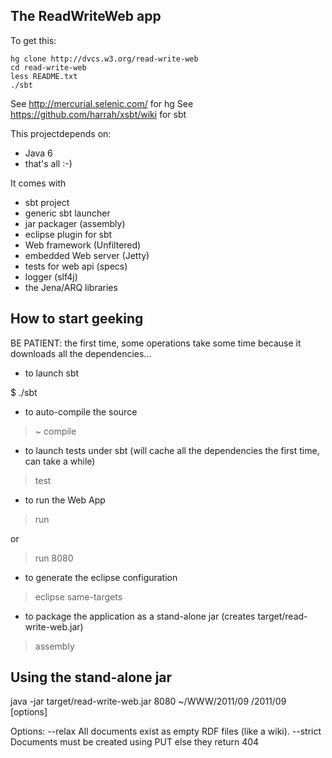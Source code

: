 The ReadWriteWeb app
--------------------

To get this:

    hg clone http://dvcs.w3.org/read-write-web
    cd read-write-web
    less README.txt
    ./sbt
    
See http://mercurial.selenic.com/ for hg
See https://github.com/harrah/xsbt/wiki for sbt

This projectdepends on:

* Java 6
* that's all :-)

It comes with

* sbt project
* generic sbt launcher
* jar packager (assembly)
* eclipse plugin for sbt
* Web framework (Unfiltered)
* embedded Web server (Jetty)
* tests for web api (specs)
* logger (slf4j)
* the Jena/ARQ libraries

How to start geeking
--------------------

BE PATIENT: the first time, some operations take some time because it downloads
            all the dependencies...

* to launch sbt

$ ./sbt

* to auto-compile the source

> ~ compile

* to launch tests under sbt (will cache all the dependencies the first time, can take a while)

> test

* to run the Web App

> run

or

> run 8080

* to generate the eclipse configuration

> eclipse same-targets

* to package the application as a stand-alone jar (creates target/read-write-web.jar)

> assembly

Using the stand-alone jar
-------------------------

java -jar target/read-write-web.jar 8080 ~/WWW/2011/09 /2011/09  [options]

Options:
    --relax   All documents exist as empty RDF files (like a wiki).
    --strict  Documents must be created using PUT else they return 404
    
    
